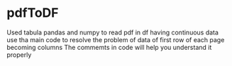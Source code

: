 # pdfToDF
Used tabula pandas and numpy to read pdf in df having continuous data
use tha main code to resolve the problem of data of first row of each page becoming columns
The commemts in code will help you understand it properly
